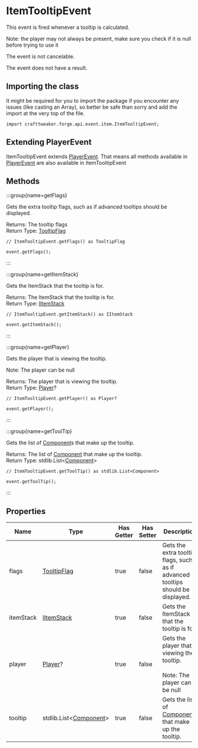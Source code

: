 # ItemTooltipEvent

This event is fired whenever a tooltip is calculated.

  Note: the player may not always be present, make sure you check if it is null before trying to use it

The event is not cancelable.

The event does not have a result.

## Importing the class

It might be required for you to import the package if you encounter any issues (like casting an Array), so better be safe than sorry and add the import at the very top of the file.
```zenscript
import crafttweaker.forge.api.event.item.ItemTooltipEvent;
```


## Extending PlayerEvent

ItemTooltipEvent extends [PlayerEvent](/forge/api/event/entity/player/PlayerEvent). That means all methods available in [PlayerEvent](/forge/api/event/entity/player/PlayerEvent) are also available in ItemTooltipEvent

## Methods

:::group{name=getFlags}

Gets the extra tooltip flags, such as if advanced tooltips should be displayed.

Returns: The tooltip flags  
Return Type: [TooltipFlag](/vanilla/api/item/TooltipFlag)

```zenscript
// ItemTooltipEvent.getFlags() as TooltipFlag

event.getFlags();
```

:::

:::group{name=getItemStack}

Gets the ItemStack that the tooltip is for.

Returns: The ItemStack that the tooltip is for.  
Return Type: [IItemStack](/vanilla/api/item/IItemStack)

```zenscript
// ItemTooltipEvent.getItemStack() as IItemStack

event.getItemStack();
```

:::

:::group{name=getPlayer}

Gets the player that is viewing the tooltip.

 Note: The player can be null

Returns: The player that is viewing the tooltip.  
Return Type: [Player](/vanilla/api/entity/type/player/Player)?

```zenscript
// ItemTooltipEvent.getPlayer() as Player?

event.getPlayer();
```

:::

:::group{name=getToolTip}

Gets the list of [Component](/vanilla/api/text/Component)s that make up the tooltip.

Returns: The list of [Component](/vanilla/api/text/Component) that make up the tooltip.  
Return Type: stdlib.List&lt;[Component](/vanilla/api/text/Component)&gt;

```zenscript
// ItemTooltipEvent.getToolTip() as stdlib.List<Component>

event.getToolTip();
```

:::


## Properties

|   Name    |                            Type                             | Has Getter | Has Setter |                                        Description                                        |
|-----------|-------------------------------------------------------------|------------|------------|-------------------------------------------------------------------------------------------|
| flags     | [TooltipFlag](/vanilla/api/item/TooltipFlag)                | true       | false      | Gets the extra tooltip flags, such as if advanced tooltips should be displayed.           |
| itemStack | [IItemStack](/vanilla/api/item/IItemStack)                  | true       | false      | Gets the ItemStack that the tooltip is for.                                               |
| player    | [Player](/vanilla/api/entity/type/player/Player)?           | true       | false      | Gets the player that is viewing the tooltip. <br />  <br />  Note: The player can be null |
| tooltip   | stdlib.List&lt;[Component](/vanilla/api/text/Component)&gt; | true       | false      | Gets the list of [Component](/vanilla/api/text/Component)s that make up the tooltip.      |

